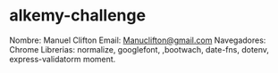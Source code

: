 # alkemy-challenge

Nombre: Manuel Clifton
Email: Manuclifton@gmail.com
Navegadores: Chrome
Librerias: normalize, googlefont, ,bootwach, date-fns, dotenv, express-validatorm moment.
